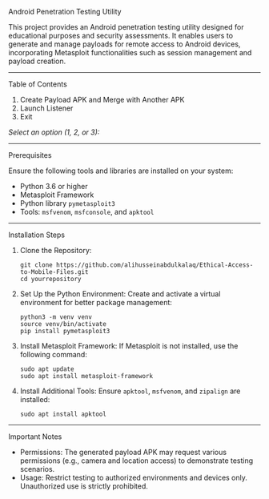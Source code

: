 Android Penetration Testing Utility

This project provides an Android penetration testing utility designed for educational purposes and security assessments. It enables users to generate and manage payloads for remote access to Android devices, incorporating Metasploit functionalities such as session management and payload creation.

---

Table of Contents

1. Create Payload APK and Merge with Another APK  
2. Launch Listener  
3. Exit  

*Select an option (1, 2, or 3):*

---

Prerequisites

Ensure the following tools and libraries are installed on your system:

- Python 3.6 or higher  
- Metasploit Framework  
- Python library `pymetasploit3`  
- Tools: `msfvenom`, `msfconsole`, and `apktool`

---

Installation Steps

1. Clone the Repository:
   ```
   git clone https://github.com/alihusseinabdulkalaq/Ethical-Access-to-Mobile-Files.git
   cd yourrepository
   ```

2. Set Up the Python Environment:
   Create and activate a virtual environment for better package management:
   ```
   python3 -m venv venv
   source venv/bin/activate
   pip install pymetasploit3
   ```

3. Install Metasploit Framework:
   If Metasploit is not installed, use the following command:
   ```
   sudo apt update
   sudo apt install metasploit-framework
   ```

4. Install Additional Tools:
   Ensure `apktool`, `msfvenom`, and `zipalign` are installed:
   ```
   sudo apt install apktool
   ```

---

Important Notes

- Permissions: The generated payload APK may request various permissions (e.g., camera and location access) to demonstrate testing scenarios.  
- Usage: Restrict testing to authorized environments and devices only. Unauthorized use is strictly prohibited.  
